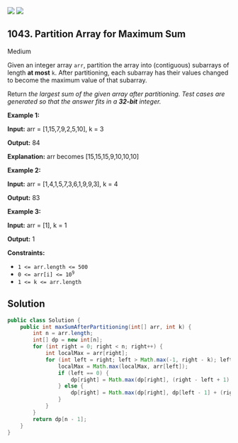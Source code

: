 [![](https://img.shields.io/github/stars/javadev/LeetCode-in-Java?label=Stars&style=flat-square)](https://github.com/javadev/LeetCode-in-Java)
[![](https://img.shields.io/github/forks/javadev/LeetCode-in-Java?label=Fork%20me%20on%20GitHub%20&style=flat-square)](https://github.com/javadev/LeetCode-in-Java/fork)

## 1043\. Partition Array for Maximum Sum

Medium

Given an integer array `arr`, partition the array into (contiguous) subarrays of length **at most** `k`. After partitioning, each subarray has their values changed to become the maximum value of that subarray.

Return _the largest sum of the given array after partitioning. Test cases are generated so that the answer fits in a **32-bit** integer._

**Example 1:**

**Input:** arr = [1,15,7,9,2,5,10], k = 3

**Output:** 84

**Explanation:** arr becomes [15,15,15,9,10,10,10]

**Example 2:**

**Input:** arr = [1,4,1,5,7,3,6,1,9,9,3], k = 4

**Output:** 83

**Example 3:**

**Input:** arr = [1], k = 1

**Output:** 1

**Constraints:**

*   `1 <= arr.length <= 500`
*   <code>0 <= arr[i] <= 10<sup>9</sup></code>
*   `1 <= k <= arr.length`

## Solution

```java
public class Solution {
    public int maxSumAfterPartitioning(int[] arr, int k) {
        int n = arr.length;
        int[] dp = new int[n];
        for (int right = 0; right < n; right++) {
            int localMax = arr[right];
            for (int left = right; left > Math.max(-1, right - k); left--) {
                localMax = Math.max(localMax, arr[left]);
                if (left == 0) {
                    dp[right] = Math.max(dp[right], (right - left + 1) * localMax);
                } else {
                    dp[right] = Math.max(dp[right], dp[left - 1] + (right - left + 1) * localMax);
                }
            }
        }
        return dp[n - 1];
    }
}
```